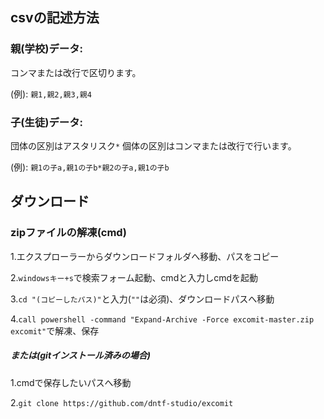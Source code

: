 
## csvの記述方法

### 親(学校)データ: 

コンマまたは改行で区切ります。

(例): `親1,親2,親3,親4` 

### 子(生徒)データ:

団体の区別はアスタリスク`*`
個体の区別はコンマまたは改行で行います。

(例): `親1の子a,親1の子b*親2の子a,親1の子b` 

## ダウンロード

### zipファイルの解凍(cmd)

1.エクスプローラーからダウンロードフォルダへ移動、パスをコピー

2.`windowsキー+s`で検索フォーム起動、cmdと入力しcmdを起動

3.`cd "(コピーしたパス)"`と入力(`""`は必須)、ダウンロードパスへ移動

4.`call powershell -command "Expand-Archive -Force excomit-master.zip excomit"`で解凍、保存

##### または(gitインストール済みの場合)

1.cmdで保存したいパスへ移動

2.`git clone https://github.com/dntf-studio/excomit`

